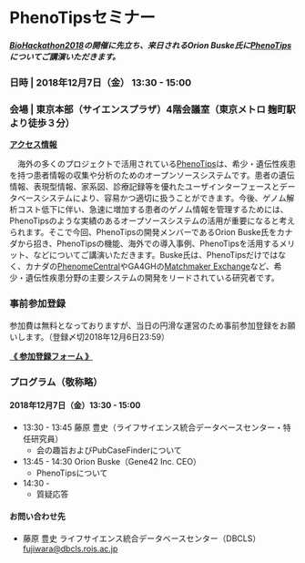 # PhenoTipsセミナー

##### [BioHackathon2018](http://2018.biohackathon.org/)の開催に先立ち、来日されるOrion Buske氏に[PhenoTips](https://phenotips.org)についてご講演いただきます。

### 日時 | 2018年12月7日（金） 13:30 - 15:00
### 会場 | 東京本部（サイエンスプラザ）4階会議室（東京メトロ 麹町駅より徒歩３分）
[**アクセス情報**](http://www.jst.go.jp/koutsu.html#TOKYO)

　海外の多くのプロジェクトで活用されている[PhenoTips](https://phenotips.org)は、希少・遺伝性疾患を持つ患者情報の収集や分析のためのオープンソースシステムです。患者の遺伝情報、表現型情報、家系図、診療記録等を優れたユーザインターフェースとデータベースシステムにより、容易かつ適切に扱うことができます。今後、ゲノム解析コスト低下に伴い、急速に増加する患者のゲノム情報を管理するためには、PhenoTipsのような実績のあるオープソースシステムの活用が重要になると考えられます。そこで今回、PhenoTipsの開発メンバーであるOrion Buske氏をカナダから招き、PhenoTipsの機能、海外での導入事例、PhenoTipsを活用するメリット、などについてご講演いただきます。Buske氏は、PhenoTipsだけではなく、カナダの[PhenomeCentral](https://www.phenomecentral.org)やGA4GHの[Matchmaker Exchange](https://www.matchmakerexchange.org)など、希少・遺伝性疾患分野の主要システムの開発をリードされている研究者です。

### 事前参加登録
参加費は無料となっておりますが、当日の円滑な運営のため事前参加登録をお願いします。（登録〆切2018年12月6日23:59）

[**《 参加登録フォーム 》**](https://goo.gl/forms/udGTpUcF1BCsKl9o2)

### プログラム（敬称略）
#### 2018年12月7日（金）13:30 - 15:00
- 13:30 - 13:45 藤原 豊史（ライフサイエンス統合データベースセンター・特任研究員）
  - 会の趣旨およびPubCaseFinderについて
- 13:45 - 14:30 Orion Buske（Gene42 Inc. CEO）
  - PhenoTipsについて
- 14:30 - 
  - 質疑応答

#### お問い合わせ先
- 藤原 豊史 ライフサイエンス統合データベースセンター（DBCLS）[fujiwara@dbcls.rois.ac.jp](mailto:fujiwara@dbcls.rois.ac.jp)
